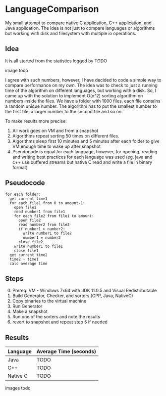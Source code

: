 # LanguageComparison
My small attempt to compare native C application, C++ application, and Java application. The idea is not just to compare languages or algorithms but working with disk and filesystem with multiple io operations.

## Idea
It is all started from the statistics logged by TODO

image todo

I agree with such numbers, however, I have decided to code a simple way to compare performance on my own.
The idea was to check to just a running time of the algorithm on different languages, but working with a disk.
So, I came up with the solution to implement O(n^2) sorting algorithm on numbers inside the files.
We have a folder with 1000 files, each file contains a random unique number. The algorithm has to put the smallest number
to the first file, a larger number to the second file and so on.

To make results more precise: 
1. All work goes on VM and from a snapshot
2. Algorithms repeat sorting 50 times on different files.
3. Algorithms sleep first 10 minutes and 5 minutes after each folder to give VM enough time to wake up after snapshot
4. Pseudocode is equal for each language, however, for opening, reading and writing best practices for each language was used
    (eg. java and c++ use buffered streams but native C read and write a file in binary format)

## Pseudocode
```
for each folder:
  get current time1
  for each file1 from 0 to amount-1:
    open file1
    read number1 from file1
    for each file2 from file1 to amount:
      open file2
      read number2 from file2
      if number1 > number2:
        write number1 to file2
        number1 = number2
      close file2
    write number1 to file1
    close file1
  get current time2
  time2 - time1
  calc average time
```

## Steps
0. Prereq: VM - Windows 7x64 with JDK 11.0.5 and Visual Redistributable
1. Build Generator, Checker, and sorters (CPP, Java, NativeC)
2. Copy binaries to the virtual machine
3. Run Generator
4. Make a snapshot
5. Run one of the sorters and note the results
6. revert to snapshot and repeat step 5 if needed

## Results
Language  | Average Time (seconds)
------------- | -------------
Java  | TODO
C++  | TODO 
Native C | TODO

images todo